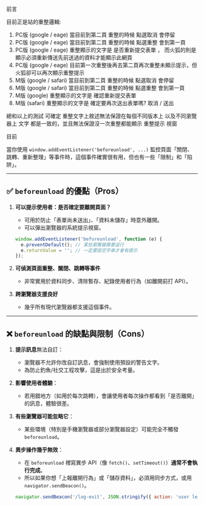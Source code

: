前言

目前正是站的重整邏輯: 
1. PC版 (google / eage) 當目前到第二頁 重整的時候 點選取消 會停留
2. PC版 (google / eage) 當目前到第二頁 重整的時候 點選重整 會到第一頁
3. PC版 (google / eage) 重整顯示的文字是 是否重新提交表單 ， 而火狐的則是顯示必須重新傳送先前送過的資料才能顯示此網頁
4. PC版 (google / eage) 目前第一次重整後再去第二頁再次重整未顯示提示，但火狐卻可以再次顯示重整提示
5. M版 (google / safari) 當目前到第二頁 重整的時候 點選取消 會停留
6. M版 (google / safari) 當目前到第二頁 重整的時候 點選重整 會到第一頁
7. M版 (google) 重整顯示的文字是 確認重新提交表單 
8. M版 (safari) 重整顯示的文字是 確定要再次送出表單嗎? 取消 / 送出

總和以上的測試  可確定 重整文字上敘述無法保證在每個不同版本上 以及不同瀏覽器上 文字 都是一致的，並且無法保證沒一次重整都能顯示 重整提示 視窗


目前


當你使用 `window.addEventListener('beforeunload', ...)` 監控頁面「關閉、跳轉、重新整理」等事件時，這個事件確實很有用，但也有一些「限制」和「陷阱」。

---

## ✅ `beforeunload` 的優點（Pros）

1. **可以提示使用者：是否確定要離開頁面？**

   * 可用於防止「表單尚未送出」、「資料未儲存」時意外離開。
   * 可以彈出瀏覽器的系統提示視窗。

   ```js
   window.addEventListener('beforeunload', function (e) {
     e.preventDefault(); // 某些瀏覽器需要這行
     e.returnValue = ''; // 一定要設空字串才會有提示
   });
   ```

2. **可偵測頁面重整、關閉、跳轉等事件**

   * 非常實用於資料同步、清除暫存、紀錄使用者行為（如離開前打 API）。

3. **跨瀏覽器支援良好**

   * 幾乎所有現代瀏覽器都支援這個事件。

---

## ❌ `beforeunload` 的缺點與限制（Cons）

1. **提示訊息**無法自訂：

   * 瀏覽器不允許你改自訂訊息，會強制使用預設的警告文字。
   * 為防止釣魚/社交工程攻擊，這是出於安全考量。

2. **影響使用者體驗**：

   * 若用錯地方（如用於每次跳轉），會讓使用者每次操作都看到「是否離開」的訊息，體驗很差。

3. **有些瀏覽器可能忽略它**：

   * 某些環境（特別是手機瀏覽器或部分瀏覽器設定）可能完全不觸發 `beforeunload`。

4. **異步操作幾乎無效**：

   * 在 `beforeunload` 裡寫異步 API（像 `fetch()`、`setTimeout()`）**通常不會執行完成**。
   * 所以如果你想「上報離開行為」或「儲存資料」，必須用同步方式，或用 `navigator.sendBeacon()`。

   ```js
   navigator.sendBeacon('/log-exit', JSON.stringify({ action: 'user leaving' }));
   ```

